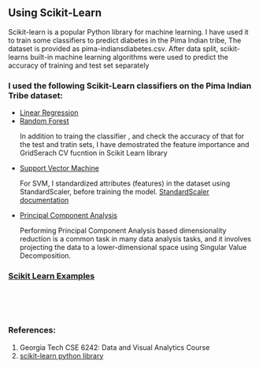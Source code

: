 <h2> Using Scikit-Learn </h2>

  <p>Scikit-learn is a popular Python library for machine learning. I have used it to train some classifiers to
predict diabetes in the Pima Indian tribe, The dataset is provided as pima-indiansdiabetes.csv. After data split, scikit-learns built-in machine learning algorithms were used to predict the accuracy of training and test set separately</p>
 

  <h3>I used the following Scikit-Learn classifiers on the Pima Indian Tribe dataset:</h3>
  <ul>
    <li><a href='https://scikit-learn.org/stable/modules/generated/sklearn.linear_model.LinearRegression.html'>Linear Regression</a></li>
    <li><a href='https://scikit-learn.org/stable/modules/generated/sklearn.ensemble.RandomForestClassifier.html'>Random Forest</a>
            <p>In addition to traing the classifier , and check the accuracy of that for the test and tratin sets, I have demostrated the feature importance and GridSerach CV fucntion in Scikit Learn library</p></li>
    <li><a href='https://scikit-learn.org/stable/modules/svm.html'>Support Vector Machine</a>
    <p>For SVM, I standardized attributes (features) in the dataset using StandardScaler, before training the model.                                                    <a href='https://scikit-learn.org/stable/modules/generated/sklearn.preprocessing.StandardScaler.html'>StandardScaler documentation</a></p>
    </li>
    <li><a href='https://scikit-learn.org/stable/modules/generated/sklearn.decomposition.PCA.html'>Principal Component Analysis</a>
    <p>Performing Principal Component Analysis based dimensionality reduction is a common task in many data analysis tasks, and it involves projecting the data to a lower-dimensional space using Singular Value Decomposition.</p>
    </li>
  </ul>
 
<h3><a href='Scikit_learn_examples.ipynb'>Scikit Learn Examples <a></h3>
<br><br><br>
<h3>References:</h3>
  <ol>
    <li> Georgia Tech CSE 6242: Data and Visual Analytics Course</li>
    <li><a href='https://scikit-learn.org/stable/'>scikit-learn python library</a></li>
  </ol>
  

